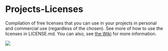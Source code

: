 # Projects-Licenses
Compilation of free licenses that you can use in your projects in personal and commercial use (regardless of the chosen).
See more of how to use the licenses in LICENSE.md.
You can also, see [the Wiki](https://github.com/MatthewFredrickRiddle/Projects-Licenses/wiki) for more information.

<img src="https://creativecommons.org/wp-content/uploads/2013/09/fc_dubious-1.png">
